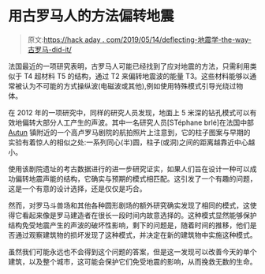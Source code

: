 # 用古罗马人的方法偏转地震

> 原文:[https://hack aday . com/2019/05/14/deflecting-地震学-the-way-古罗马-did-it/](https://hackaday.com/2019/05/14/deflecting-earthquakes-the-way-ancient-romans-did-it/)

法国最近的一项研究表明，古罗马人可能已经找到了应对地震的方法，只需利用类似于 T4 超材料 T5 的结构，通过 T2 来偏转地震波的能量 T3。这些材料能够以通常被认为不可能的方式操纵波(电磁波或其他),例如使用特殊模式引导光绕过物体。

在 2012 年的一项研究中，同样的研究人员发现，地面上 5 米深的钻孔模式可以有效地偏转大部分人工产生的声波。其中一名研究人员[STéphane brlé]在法国中部 [Autun](https://en.wikipedia.org/wiki/Autun) 镇附近的一个高卢罗马剧院的航拍照片上注意到，它的柱子图案与早期的实验有着惊人的相似之处:一系列同心(半)圆，柱子(或洞)之间的距离越靠近中心越小。

使用该剧院遗址的考古数据进行的进一步研究证实，如果人们旨在设计一种可以成功偏转地震声能的结构，它确实与预期的模式相匹配。这引发了一个有趣的问题，这是一个有意的设计选择，还是仅仅是巧合。

然而，对罗马斗兽场和其他各种圆形剧场的额外研究确实发现了相同的模式，这使得它看起来像是罗马建造者在很长一段时间内故意选择的。这种模式显然能够保护结构免受地震产生的声波的破坏性影响，剩下的问题是，随着时间的推移，他们是否通过观察建筑物的损坏发现了这种模式，并决定在新的建筑物中实施这种模式。

虽然我们可能永远也不会得到这个问题的答案，但是这一发现可以改善今天的单个建筑，以及整个城市，这可能会保护它们免受地震的影响，从而挽救无数的生命。